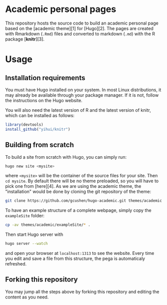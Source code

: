 # Academic personal pages

This repository hosts the source code to build an academic personal page
based on the [academic theme][1] for [Hugo][2]. The pages are created
with Rmarkdown (`.Rmd`) files and converted to markdown (`.md`) with the
R package [**knitr**][3].

# Usage

## Installation requirements

You must have Hugo installed on your system. In most Linux
distributions, it may already be available through your package manager.
If it is not, follow the instructions on the Hugo website.

You will also need the latest version of R and the latest version of
knitr, which can be installed as follows:


```r
library(devtools)
install_github("yihui/knitr")
```

## Building from scratch

To build a site from scratch with Hugo, you can simply run:


```sh
hugo new site <mysite>
```

where `<mysite>` will be the container of the source files for your
site. Then `cd mysite`. By default there will be no theme preloaded, so
you will have to pick one from [here][4]. As we are using the academic
theme, the "installation" would be done by cloning the git repository of
the theme:


```sh
git clone https://github.com/gcushen/hugo-academic.git themes/academic
```

To have an example structure of a complete webpage, simply copy the
`exampleSite` folder:


```sh
cp -av themes/academic/exampleSite/* .
```

Then start Hugo server with


```sh
hugo server --watch
```

and open your browser at `localhost:1313` to see the website. Every time
you edit and save a file from this structure, the pega is automaticaly
refreshed.

## Forking this repository

You may jump all the steps above by forking this repository and editing
the content as you need.

